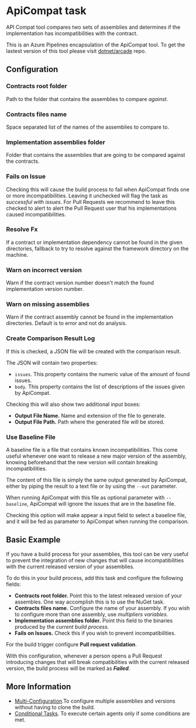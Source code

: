 
# ApiCompat task

API Compat tool compares two sets of assemblies and determines if the implementation has incompatibilities with the contract.

This is an Azure Pipelines encapsulation of the ApiCompat tool. To get the lastest version of this tool please visit [dotnet/arcade](https://github.com/dotnet/arcade/tree/master/src/Microsoft.DotNet.ApiCompat) repo.

## Configuration

### Contracts root folder

Path to the folder that contains the assemblies to compare *against*.

### Contracts files name

Space separated list of the names of the assemblies to compare to.

### Implementation assemblies folder

Folder that contains the assemblies that are going to be compared against the contracts.

### Fails on Issue

Checking this will cause the build process to fail when ApiCompat finds one or more incompatibilities. Leaving it unchecked will flag the task as *successful with issues*. For Pull Requests we recommend to leave this checked to alert to alert the Pull Request user that his implementations caused incompatibilities.

### Resolve Fx

If a contract or implementation dependency cannot be found in the given directories, fallback to try to resolve against the framework directory on the machine.

### Warn on incorrect version

Warn if the contract version number doesn't match the found implementation version number.

### Warn on missing assemblies

Warn if the contract assembly cannot be found in the implementation directories. Default is to error and not do analysis.

### Create Comparison Result Log

If this is checked, a JSON file will be created with the comparison result.

The JSON will contain two properties:

- `issues`. This property contains the numeric value of the amount of found issues.
- `body`. This property contains the list of descriptions of the issues given by ApiCompat.

Checking this will also show two additional input boxes:

- **Output File Name.** Name and extension of the file to generate.
- **Output File Path.** Path where the generated file will be stored.

### Use Baseline File

A baseline file is a file that contains known incompatibilities. This come useful whenever one want to release a new major version of the assembly, knowing beforehand that the new version will contain breaking incompatibilities.

The content of this file is simply the same output generated by ApiCompat, either by piping the result to a text file or by using the `--out` parameter.

When running ApiCompat with this file as optional parameter with `--baseline`, ApiCompat will ignore the issues that are in the baseline file.

Checking this option will make appear a input field to select a baseline file, and it will be fed as parameter to ApiCompat when running the comparison.

## Basic Example

If you have a build process for your assemblies, this tool can be very useful to prevent the integration of new changes that will cause incompatibilities with the current released version of your assemblies.

To do this in your build process, add this task and configure the following fields:

- **Contracts root folder.** Point this to the latest released version of your assembles. One way accomplish this is to use the NuGet task.
- **Contracts files name.** Configure the name of your assembly. If you wish to configure more than one assembly, use *multipliers variables*.
- **Implementation assemblies folder.** Point this field to the binaries produced by the *current build process*.
- **Fails on Issues.** Check this if you wish to prevent incompatibilities.

For the build trigger configure  **Pull request validation**.

With this configuration, whenever a person opens a Pull Request introducing changes that will break compatibilities with the current released version, the build process will be marked as ***Failed***.

## More Information

- [Multi-Configuration](https://docs.microsoft.com/en-us/azure/devops/pipelines/process/phases?view=azure-devops&tabs=yaml#multi-configuration).To configure multiple assemblies and versions without having to clone the build.
- [Conditional Tasks](https://docs.microsoft.com/en-us/azure/devops/pipelines/process/conditions?view=azure-devops&tabs=yaml). To execute certain agents only if some conditions are met.
